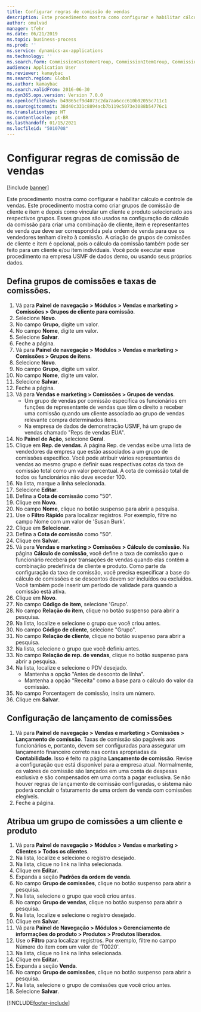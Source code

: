 ```yaml
---
title: Configurar regras de comissão de vendas
description: Este procedimento mostra como configurar e habilitar cálculo e controle de vendas.
author: omulvad
manager: tfehr
ms.date: 06/21/2019
ms.topic: business-process
ms.prod: ''
ms.service: dynamics-ax-applications
ms.technology: ''
ms.search.form: CommissionCustomerGroup, CommissionItemGroup, CommissionSalesGroup, CommissionSalesMember, DirPartyLookup, CommissionCalc, InventPosting, CustTable, EcoResProductDetailsExtended, CommissionEmplSalesGroup
audience: Application User
ms.reviewer: kamaybac
ms.search.region: Global
ms.author: kamaybac
ms.search.validFrom: 2016-06-30
ms.dyn365.ops.version: Version 7.0.0
ms.openlocfilehash: b49865cf9d4073c2da7aa6ccc610b92055c711c1
ms.sourcegitcommit: 38d40c331c8894acb7b119c5073e3088b54776c1
ms.translationtype: HT
ms.contentlocale: pt-BR
ms.lasthandoff: 01/15/2021
ms.locfileid: "5010708"
---
```

# <a name="set-up-sales-commission-rules"></a>Configurar regras de comissão de vendas

[!include [banner](../../includes/banner.md)]

Este procedimento mostra como configurar e habilitar cálculo e controle de vendas. Este procedimento mostra como criar grupos de comissão de cliente e item e depois como vincular um cliente e produto selecionado aos respectivos grupos. Esses grupos são usados na configuração do cálculo da comissão para criar uma combinação de cliente, item e representantes de venda que deve ser correspondida pela ordem de venda para que os vendedores tenham direito à comissão. A criação de grupos de comissões de cliente e item é opcional, pois o cálculo da comissão também pode ser feito para um cliente e/ou item individuais. Você pode executar esse procedimento na empresa USMF de dados demo, ou usando seus próprios dados.


## <a name="set-up-commission-groups-and-commission-rates"></a>Defina grupos de comissões e taxas de comissões.
1. Vá para **Painel de navegação > Módulos > Vendas e marketing > Comissões > Grupos de cliente para comissão**.
2. Selecione **Novo**.
3. No campo **Grupo**, digite um valor.
4. No campo **Nome**, digite um valor.
5. Selecione **Salvar**.
6. Feche a página.
7. Vá para **Painel de navegação > Módulos > Vendas e marketing > Comissões > Grupos de itens**.
8. Selecione **Novo**.
9. No campo **Grupo**, digite um valor.
10. No campo **Nome**, digite um valor.
11. Selecione **Salvar**.
12. Feche a página.
13. Vá para **Vendas e marketing > Comissões > Grupos de vendas**.
    - Um grupo de vendas por comissão especifica os funcionários em funções de representante de vendas que têm o direito a receber uma comissão quando um cliente associado ao grupo de vendas relevante compra determinados itens.  
    - Na empresa de dados de demonstração USMF, há um grupo de vendas chamado "Reps de vendas EUA".  
14. No **Painel de Ação**, selecione **Geral**.
15. Clique em **Rep. de vendas**. A página Rep. de vendas exibe uma lista de vendedores da empresa que estão associados a um grupo de comissões específico. Você pode atribuir vários representantes de vendas ao mesmo grupo e definir suas respectivas cotas da taxa de comissão total como um valor percentual. A cota de comissão total de todos os funcionários não deve exceder 100. 
16. Na lista, marque a linha selecionada.
17. Selecione **Editar**.
18. Defina a **Cota de comissão** como "50".
19. Clique em **Novo**.
20. No campo **Nome**, clique no botão suspenso para abrir a pesquisa.
21. Use o **Filtro Rápido** para localizar registros. Por exemplo, filtre no campo Nome com um valor de 'Susan Burk'.
22. Clique em **Selecionar**.
23. Defina a **Cota de comissão** como "50".
24. Clique em **Salvar**.
25. Vá para **Vendas e marketing > Comissões > Cálculo de comissão**. Na página **Cálculo de comissão**, você define a taxa de comissão que o funcionário receberá por transações de vendas quando elas contêm a combinação predefinida de cliente e produto. Como parte da configuração da taxa de comissão, você precisa especificar a base do cálculo de comissões e se descontos devem ser incluídos ou excluídos. Você também pode inserir um período de validade para quando a comissão está ativa.  
26. Clique em **Novo**.
27. No campo **Código de item**, selecione 'Grupo'.
28. No campo **Relação do item**, clique no botão suspenso para abrir a pesquisa.
29. Na lista, localize e selecione o grupo que você criou antes.
30. No campo **Código de cliente**, selecione "Grupo".
31. No campo **Relação de cliente**, clique no botão suspenso para abrir a pesquisa.
32. Na lista, selecione o grupo que você definiu antes.
33. No campo **Relação de rep. de vendas**, clique no botão suspenso para abrir a pesquisa.
34. Na lista, localize e selecione o PDV desejado.
    - Mantenha a opção "Antes de desconto de linha".  
    - Mantenha a opção "Receita" como a base para o cálculo do valor da comissão.    
35. No campo Porcentagem de comissão, insira um número.
36. Clique em **Salvar**.

## <a name="setting-up-commission-posting"></a>Configuração de lançamento de comissões
1. Vá para **Painel de navegação > Vendas e marketing > Comissões > Lançamento de comissão**. Taxas de comissão são pagáveis aos funcionários e, portanto, devem ser configuradas para assegurar um lançamento financeiro correto nas contas apropriadas da **Contabilidade**. Isso é feito na página **Lançamento de comissão**. Revise a configuração que está disponível para a empresa atual. Normalmente, os valores de comissão são lançados em uma conta de despesas exclusiva e são compensados em uma conta a pagar exclusiva. Se não houver regras de lançamento de comissão configuradas, o sistema não poderá concluir o faturamento de uma ordem de venda com comissões elegíveis.  
2. Feche a página.

## <a name="assign-a-commission-group-to-a-customer-and-a-product"></a>Atribua um grupo de comissões a um cliente e produto
1. Vá para **Painel de navegação > Módulos > Vendas e marketing > Clientes > Todos os clientes**.
2. Na lista, localize e selecione o registro desejado.
3. Na lista, clique no link na linha selecionada.
4. Clique em **Editar**.
5. Expanda a seção **Padrões da ordem de venda**.
6. No campo **Grupo de comissões**, clique no botão suspenso para abrir a pesquisa.
7. Na lista, selecione o grupo que você criou antes.
8. No campo **Grupo de vendas**, clique no botão suspenso para abrir a pesquisa.
9. Na lista, localize e selecione o registro desejado.
10. Clique em **Salvar**.
11. Vá para **Painel de Navegação > Módulos > Gerenciamento de informações do produto > Produtos > Produtos liberados**.
12. Use o **Filtro** para localizar registros. Por exemplo, filtre no campo Número do item com um valor de 'T0020'.
13. Na lista, clique no link na linha selecionada.
14. Clique em **Editar**.
15. Expanda a seção **Venda**.
16. No campo **Grupo de comissões**, clique no botão suspenso para abrir a pesquisa.
17. Na lista, selecione o grupo de comissões que você criou antes.
18. Selecione **Salvar**.



[!INCLUDE[footer-include](../../../includes/footer-banner.md)]